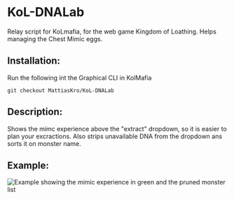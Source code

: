 # KoL-DNALab

Relay script for KoLmafia, for the web game Kingdom of Loathing. Helps managing the Chest Mimic eggs.

## Installation:

Run the following int the Graphical CLI in KolMafia

```git checkout MattiasKro/KoL-DNALab```

## Description:

Shows the mimc experience above the "extract" dropdown, so it is easier to plan your excractions.
Also strips unavailable DNA from the dropdown ans sorts it on monster name.

## Example:

![Example showing the mimic experience in green and the pruned monster list](https://github.com/MattiasKro/KoL-DNALab/assets/39094075/f73f0d48-e7a6-4c41-9066-2944a22cf985)
